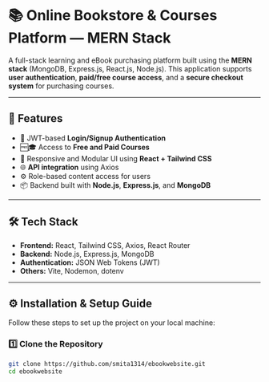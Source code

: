 # 📚 Online Bookstore & Courses Platform — MERN Stack

A full-stack learning and eBook purchasing platform built using the **MERN stack** (MongoDB, Express.js, React.js, Node.js). This application supports **user authentication**, **paid/free course access**, and a **secure checkout system** for purchasing courses.

---

## 🚀 Features

- 🔐 JWT-based **Login/Signup Authentication**
- 🆓🎓 Access to **Free and Paid Courses**
- 🎨 Responsive and Modular UI using **React + Tailwind CSS**
- 🌐 **API integration** using Axios
- ⚙️ Role-based content access for users
- 📦 Backend built with **Node.js**, **Express.js**, and **MongoDB**

---

## 🛠️ Tech Stack

- **Frontend:** React, Tailwind CSS, Axios, React Router
- **Backend:** Node.js, Express.js, MongoDB
- **Authentication:** JSON Web Tokens (JWT)
- **Others:** Vite, Nodemon, dotenv

---

## ⚙️ Installation & Setup Guide

Follow these steps to set up the project on your local machine:

### 1️⃣ Clone the Repository

```bash
git clone https://github.com/smita1314/ebookwebsite.git
cd ebookwebsite
